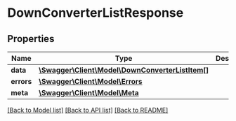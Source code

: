 # DownConverterListResponse

## Properties
Name | Type | Description | Notes
------------ | ------------- | ------------- | -------------
**data** | [**\Swagger\Client\Model\DownConverterListItem[]**](DownConverterListItem.md) |  | [optional] 
**errors** | [**\Swagger\Client\Model\Errors**](Errors.md) |  | [optional] 
**meta** | [**\Swagger\Client\Model\Meta**](Meta.md) |  | [optional] 

[[Back to Model list]](../README.md#documentation-for-models) [[Back to API list]](../README.md#documentation-for-api-endpoints) [[Back to README]](../README.md)


